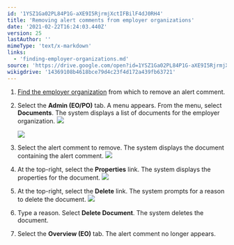 ```yaml
---
id: '1YSZ1Ga02PL84P1G-aXE9I5RjrmjXctIFBilF4dJ0RH4'
title: 'Removing alert comments from employer organizations'
date: '2021-02-22T16:24:03.440Z'
version: 25
lastAuthor: ''
mimeType: 'text/x-markdown'
links:
  - 'finding-employer-organizations.md'
source: 'https://drive.google.com/open?id=1YSZ1Ga02PL84P1G-aXE9I5RjrmjXctIFBilF4dJ0RH4'
wikigdrive: '14369108b4618bce79d4c23f4d172a439fb63721'
---
```

1. [Find the employer organization](finding-employer-organizations.md) from which to remove an alert comment.
2. Select the <strong>Admin (EO/PO)</strong> tab. A menu appears. From the menu, select <strong>Documents</strong>. The system displays a list of documents for the employer organization.
    ![](../removing-alert-comments-from-employer-organizations.assets/84c718cfb3c5521948c3838e65cee14d.png)

    ![](../removing-alert-comments-from-employer-organizations.assets/48af9386124dba839aa0d41027f3fe34.png)
3. Select the alert comment to remove. The system displays the document containing the alert comment. 
    ![](../removing-alert-comments-from-employer-organizations.assets/f16be71e8a46d52f8d698705940e9035.png)
4. At the top-right, select the <strong>Properties</strong> link. The system displays the properties for the document.
    ![](../removing-alert-comments-from-employer-organizations.assets/2c502114e08d8ac645720bca39c28b36.png)
5. At the top-right, select the <strong>Delete</strong> link. The system prompts for a reason to delete the document.
    ![](../removing-alert-comments-from-employer-organizations.assets/88ff2adba7de00d83607920540c45b5b.png)
6. Type a reason. Select <strong>Delete Document</strong>. The system deletes the document.
7. Select the <strong>Overview (EO)</strong> tab. The alert comment no longer appears.
